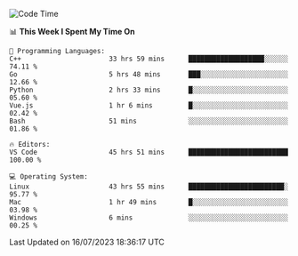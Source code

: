 
<!--START_SECTION:waka-->
![Code Time](http://img.shields.io/badge/Code%20Time-856%20hrs%2015%20mins-blue)

📊 **This Week I Spent My Time On** 

```text
💬 Programming Languages: 
C++                      33 hrs 59 mins      ███████████████████░░░░░░   74.11 % 
Go                       5 hrs 48 mins       ███░░░░░░░░░░░░░░░░░░░░░░   12.66 % 
Python                   2 hrs 33 mins       █░░░░░░░░░░░░░░░░░░░░░░░░   05.60 % 
Vue.js                   1 hr 6 mins         █░░░░░░░░░░░░░░░░░░░░░░░░   02.42 % 
Bash                     51 mins             ░░░░░░░░░░░░░░░░░░░░░░░░░   01.86 % 

🔥 Editors: 
VS Code                  45 hrs 51 mins      █████████████████████████   100.00 % 

💻 Operating System: 
Linux                    43 hrs 55 mins      ████████████████████████░   95.77 % 
Mac                      1 hr 49 mins        █░░░░░░░░░░░░░░░░░░░░░░░░   03.98 % 
Windows                  6 mins              ░░░░░░░░░░░░░░░░░░░░░░░░░   00.25 % 
```


 Last Updated on 16/07/2023 18:36:17 UTC
<!--END_SECTION:waka-->

